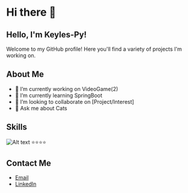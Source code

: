 # Hi there 👋
## Hello, I'm Keyles-Py!

Welcome to my GitHub profile! Here you'll find a variety of projects I'm working on.

## About Me
- 🔭 I’m currently working on VideoGame(2)
- 🌱 I’m currently learning SpringBoot
- 👯 I’m looking to collaborate on [Project/Interest]
- 💬 Ask me about Cats

## Skills
![Alt text](https://i.imgur.com/i061IDa.png) ⭐⭐⭐⭐

## Contact Me
- [Email](mailto:keynerismo@gmail.com)
- [LinkedIn](https://www.linkedin.com/in/keinermendoza/)
